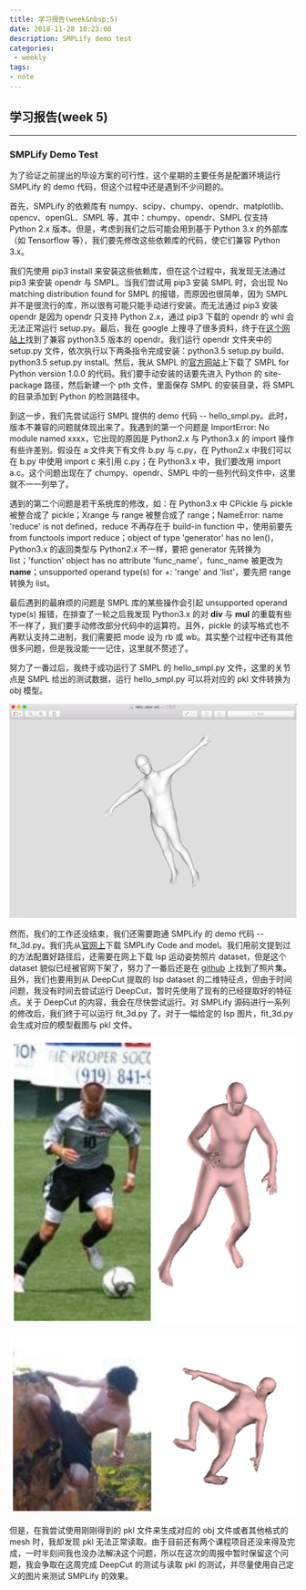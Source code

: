 ```yaml
---
title: 学习报告(week&nbsp;5)
date: 2018-11-28 10:23:00
description: SMPLify demo test
categories:
 - weekly
tags: 
- note
---
```


## 学习报告(week&nbsp;5)

----------

### SMPLify Demo Test

为了验证之前提出的毕设方案的可行性，这个星期的主要任务是配置环境运行 SMPLify 的 demo 代码，但这个过程中还是遇到不少问题的。 <br />

首先，SMPLify 的依赖库有 numpy、scipy、chumpy、opendr、matplotlib、opencv、openGL、SMPL 等，其中：chumpy、opendr、SMPL 仅支持 Python 2.x 版本。但是，考虑到我们之后可能会用到基于 Python 3.x 的外部库（如 Tensorflow 等），我们要先修改这些依赖库的代码，使它们兼容 Python 3.x。 <br />

我们先使用 pip3 install 来安装这些依赖库，但在这个过程中，我发现无法通过 pip3 来安装 opendr 与 SMPL。当我们尝试用 pip3 安装 SMPL 时，会出现 No matching distribution found for SMPL 的报错，而原因也很简单，因为 SMPL 并不是很流行的库，所以很有可能只能手动进行安装。而无法通过 pip3 安装 opendr 是因为 opendr 只支持 Python 2.x，通过 pip3 下载的 opendr 的 whl 会无法正常运行 setup.py。最后，我在 google 上搜寻了很多资料，终于在[这个网站上](https://gitlab.eecs.umich.edu/ngv-python-modules/opendr)找到了兼容 python3.5 版本的 opendr。我们运行 opendr 文件夹中的 setup.py 文件，依次执行以下两条指令完成安装：python3.5 setup.py build、python3.5 setup.py install。然后，我从 SMPL 的[官方网站](http://smpl.is.tue.mpg.de/downloads)上下载了 SMPL for Python version 1.0.0 的代码。我们要手动安装的话要先进入 Python 的 site-package 路径，然后新建一个 pth 文件，里面保存 SMPL 的安装目录，将 SMPL 的目录添加到 Python 的检测路径中。 <br />

到这一步，我们先尝试运行 SMPL 提供的 demo 代码 -- hello_smpl.py。此时，版本不兼容的问题就体现出来了。我遇到的第一个问题是 ImportError: No module named xxxx，它出现的原因是 Python2.x 与 Python3.x 的 import 操作有些许差别。假设在 a 文件夹下有文件 b.py 与 c.py，在 Python2.x 中我们可以在 b.py 中使用 import c 来引用 c.py；在 Python3.x 中，我们要改用 import a.c。这个问题出现在了 chumpy、opendr、SMPL 中的一些列代码文件中，这里就不一一列举了。 <br />

遇到的第二个问题是若干系统库的修改，如：在 Python3.x 中 CPickle 与 pickle 被整合成了 pickle；Xrange 与 range 被整合成了 range；NameError: name 'reduce' is not defined，reduce 不再存在于 build-in function 中，使用前要先 from functools import reduce；object of type 'generator' has no len()，Python3.x 的返回类型与 Python2.x 不一样，要把 generator 先转换为 list；'function' object has no attribute 'func_name'，func_name 被更改为 __name__；unsupported operand type(s) for +: 'range' and 'list'，要先把 range 转换为 list。 <br />

最后遇到的最麻烦的问题是 SMPL 库的某些操作会引起 unsupported operand type(s) 报错，在排查了一轮之后我发现 Python3.x 的对 __div__ 与 __mul__ 的重载有些不一样了，我们要手动修改部分代码中的运算符。且外，pickle 的读写格式也不再默认支持二进制，我们需要把 mode 设为 rb 或 wb。其实整个过程中还有其他很多问题，但是我没能一一记住，这里就不赘述了。 <br />

努力了一番过后，我终于成功运行了 SMPL 的 hello_smpl.py 文件，这里的关节点是 SMPL 给出的测试数据，运行 hello_smpl.py 可以将对应的 pkl 文件转换为 obj 模型。 <br />

![](https://raw.githubusercontent.com/Eros-L/Eros-L.github.io/master/_posts/thesis/week5/SMPL_demo.png)

然而，我们的工作还没结束，我们还需要跑通 SMPLify 的 demo 代码 -- fit_3d.py。我们先从[官网上](http://smplify.is.tue.mpg.de/downloads)下载 SMPLify Code and model。我们用前文提到过的方法配置好路径后，还需要在网上下载 lsp 运动姿势照片 dataset，但是这个 dataset 貌似已经被官网下架了，努力了一番后还是在 [github](https://github.com/genki-ist/simplify) 上找到了照片集。且外，我们也要用到从 DeepCut 提取的 lsp dataset 的二维特征点，但由于时间问题，我没有时间去尝试运行 DeepCut，暂时先使用了现有的已经提取好的特征点。关于 DeepCut 的内容，我会在尽快尝试运行。对 SMPLify 源码进行一系列的修改后，我们终于可以运行 fit_3d.py 了。对于一幅给定的 lsp 图片，fit_3d.py 会生成对应的模型截图与 pkl 文件。 <br />

![](https://raw.githubusercontent.com/Eros-L/Eros-L.github.io/master/_posts/thesis/week5/SMPLify_demo1.jpg)

![](https://raw.githubusercontent.com/Eros-L/Eros-L.github.io/master/_posts/thesis/week5/SMPLify_demo2.jpg)

但是，在我尝试使用刚刚得到的 pkl 文件来生成对应的 obj 文件或者其他格式的 mesh 时，我却发现 pkl 无法正常读取。由于目前还有两个课程项目还没来得及完成，一时半刻间我也没办法解决这个问题，所以在这次的周报中暂时保留这个问题，我会争取在这周完成 DeepCut 的测试与读取 pkl 的测试，并尽量使用自己定义的图片来测试 SMPLify 的效果。 <br />
